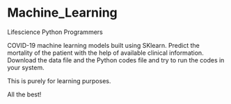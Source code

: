 # Machine_Learning

Lifescience Python Programmers

COVID-19 machine learning models built using SKlearn. Predict the mortality of the patient with the help of available clinical information. Download the data file and the Python codes file and try to run the codes in your system. 

This is purely for learning purposes.

All the best!
